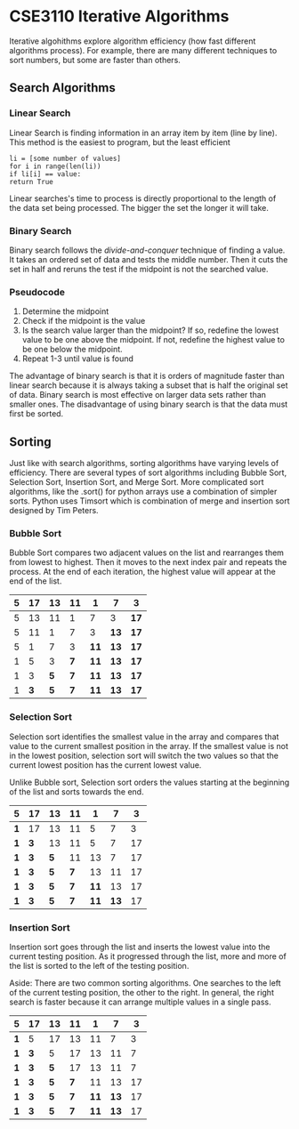 # CSE3110 Iterative Algorithms

Iterative algohithms explore algorithm efficiency (how fast different
algorithms process). For example, there are many different techniques to sort numbers, but some are faster than others.

## Search Algorithms

### Linear Search
Linear Search is finding information in an array item by item (line by line). This method is the easiest to program, but the least efficient
```
li = [some number of values]
for i in range(len(li))
if li[i] == value:
return True
``` 
Linear searches's time to process is directly proportional to the length of the data set being processed.  The bigger the set the longer it will take.

### Binary Search

Binary search follows the _divide-and-conquer_ technique of finding a value.  It takes an ordered set of data and tests the middle number.  Then it cuts the set in half and reruns the test if the midpoint is not the searched value.

### Pseudocode
1. Determine the midpoint
2. Check if the midpoint is the value
3. Is the search value larger than the midpoint? If so, redefine the lowest value to be one above the midpoint.  If not, redefine the highest value to be one below the midpoint.
4. Repeat 1-3 until value is found

The advantage of binary search is that it is orders of magnitude faster than linear search because it is always taking a subset that is half the original set of data.  Binary search is most effective on larger data sets rather than smaller ones.  The disadvantage of using binary search is that the data must first be sorted.

## Sorting

Just like with search algorithms, sorting algorithms have varying levels of efficiency.  There are several types of sort algorithms including Bubble Sort, Selection Sort, Insertion Sort, and Merge Sort.  More complicated sort algorithms, like the .sort() for python arrays use a combination of simpler sorts.  Python uses Timsort which is combination of merge and insertion sort designed by Tim Peters.

### Bubble Sort

Bubble Sort compares two adjacent values on the list and rearranges them from lowest to highest.  Then it moves to the next index pair and repeats the process. At the end of each iteration, the highest value will appear at the end of the list.

| 5 | 17 | 13 | 11 | 1 | 7 | 3 |
| --- | --- | --- | --- | --- | --- | --- |
| 5 | 13 | 11 | 1 | 7 | 3 | __17__ |
| 5 | 11 | 1 | 7 | 3 | __13__ | __17__ |
| 5 | 1 | 7 | 3 | __11__ | __13__ | __17__ |
| 1 | 5 | 3 | __7__ | __11__ | __13__ | __17__ |
| 1 | 3 | __5__ | __7__ | __11__ | __13__ | __17__ |
| 1 | __3__ | __5__ | __7__ | __11__ | __13__ | __17__ |

### Selection Sort

Selection sort identifies the smallest value in the array and compares that value to the current smallest position in the array.  If the smallest value is not in the lowest position, selection sort will switch the two values so that the current lowest position has the current lowest value.

Unlike Bubble sort, Selection sort orders the values starting at the beginning of the list and sorts towards the end.

| 5 | 17 | 13 | 11 | 1 | 7 | 3 |
| --- | --- | --- | --- | --- | --- | --- |
| __1__ | 17 | 13 | 11 | 5 | 7 | 3 |
| __1__ | __3__ | 13 | 11 | 5 | 7 | 17 |
| __1__ | __3__ | __5__ | 11 | 13 | 7 | 17 |
| __1__ | __3__ | __5__ | __7__ | 13 | 11 | 17 |
| __1__ | __3__ | __5__ | __7__ | __11__ | 13 | 17 |
| __1__ | __3__ | __5__ | __7__ | __11__ | __13__ | 17 |

### Insertion Sort

Insertion sort goes through the list and inserts the lowest value into the current testing position. As it progressed through the list, more and more of the list is sorted to the left of the testing position.

Aside: There are two common sorting algorithms. One searches to the left of the current testing position, the other to the right. In general, the right search is faster because it can arrange multiple values in a single pass.

| 5 | 17 | 13 | 11 | 1 | 7 | 3 |
| --- | --- | --- | --- | --- | --- | --- |
| __1__ | 5 | 17 | 13 | 11 | 7 | 3 |
| __1__ | __3__ | 5 | 17 | 13 | 11 | 7 |
| __1__ | __3__ | __5__ | 17 | 13 | 11 | 7 |
| __1__ | __3__ | __5__ | __7__ | 11 | 13 | 17 |
| __1__ | __3__ | __5__ | __7__ | __11__ | __13__ | 17 |
| __1__ | __3__ | __5__ | __7__ | __11__ | __13__ | 17 |